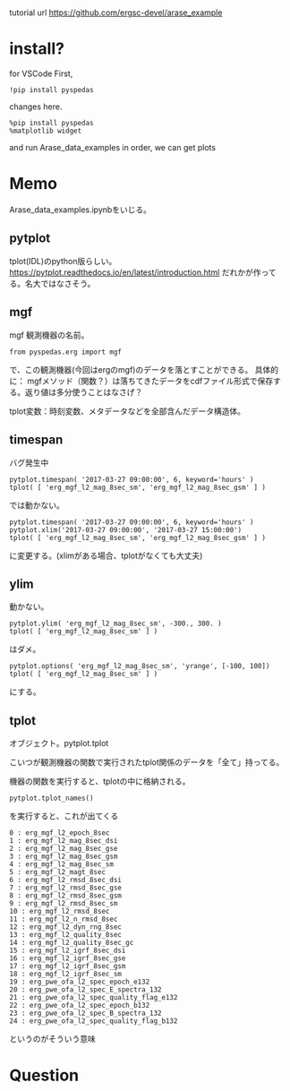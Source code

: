 #
tutorial url
https://github.com/ergsc-devel/arase_example

# install?

for VSCode
First, 

```
!pip install pyspedas
```

changes here.

```
%pip install pyspedas
%matplotlib widget
```

and run Arase_data_examples in order, we can get plots


# Memo

Arase_data_examples.ipynbをいじる。

## pytplot
tplot(IDL)のpython版らしい。
https://pytplot.readthedocs.io/en/latest/introduction.html
だれかが作ってる。名大ではなさそう。

## mgf 
mgf 観測機器の名前。
```
from pyspedas.erg import mgf
```
で、この観測機器(今回はergのmgf)のデータを落とすことができる。
具体的に：
mgfメソッド（関数？）は落ちてきたデータをcdfファイル形式で保存する。返り値は多分使うことはなさげ？

tplot変数：時刻変数、メタデータなどを全部含んだデータ構造体。

## timespan
バグ発生中


```
pytplot.timespan( '2017-03-27 09:00:00', 6, keyword='hours' )
tplot( [ 'erg_mgf_l2_mag_8sec_sm', 'erg_mgf_l2_mag_8sec_gsm' ] )
```
では動かない。

```
pytplot.timespan( '2017-03-27 09:00:00', 6, keyword='hours' )
pytplot.xlim('2017-03-27 09:00:00', '2017-03-27 15:00:00')
tplot( [ 'erg_mgf_l2_mag_8sec_sm', 'erg_mgf_l2_mag_8sec_gsm' ] )
```

に変更する。(xlimがある場合、tplotがなくても大丈夫)


## ylim
動かない。

```
pytplot.ylim( 'erg_mgf_l2_mag_8sec_sm', -300., 300. )
tplot( [ 'erg_mgf_l2_mag_8sec_sm' ] )
```

はダメ。

```
pytplot.options( 'erg_mgf_l2_mag_8sec_sm', 'yrange', [-100, 100])
tplot( [ 'erg_mgf_l2_mag_8sec_sm' ] )
```
にする。

## tplot
オブジェクト。pytplot.tplot

こいつが観測機器の関数で実行されたtplot関係のデータを「全て」持ってる。

機器の関数を実行すると、tplotの中に格納される。
```
pytplot.tplot_names()
```
を実行すると、これが出てくる
```
0 : erg_mgf_l2_epoch_8sec
1 : erg_mgf_l2_mag_8sec_dsi
2 : erg_mgf_l2_mag_8sec_gse
3 : erg_mgf_l2_mag_8sec_gsm
4 : erg_mgf_l2_mag_8sec_sm
5 : erg_mgf_l2_magt_8sec
6 : erg_mgf_l2_rmsd_8sec_dsi
7 : erg_mgf_l2_rmsd_8sec_gse
8 : erg_mgf_l2_rmsd_8sec_gsm
9 : erg_mgf_l2_rmsd_8sec_sm
10 : erg_mgf_l2_rmsd_8sec
11 : erg_mgf_l2_n_rmsd_8sec
12 : erg_mgf_l2_dyn_rng_8sec
13 : erg_mgf_l2_quality_8sec
14 : erg_mgf_l2_quality_8sec_gc
15 : erg_mgf_l2_igrf_8sec_dsi
16 : erg_mgf_l2_igrf_8sec_gse
17 : erg_mgf_l2_igrf_8sec_gsm
18 : erg_mgf_l2_igrf_8sec_sm
19 : erg_pwe_ofa_l2_spec_epoch_e132
20 : erg_pwe_ofa_l2_spec_E_spectra_132
21 : erg_pwe_ofa_l2_spec_quality_flag_e132
22 : erg_pwe_ofa_l2_spec_epoch_b132
23 : erg_pwe_ofa_l2_spec_B_spectra_132
24 : erg_pwe_ofa_l2_spec_quality_flag_b132
```

というのがそういう意味

# Question 
